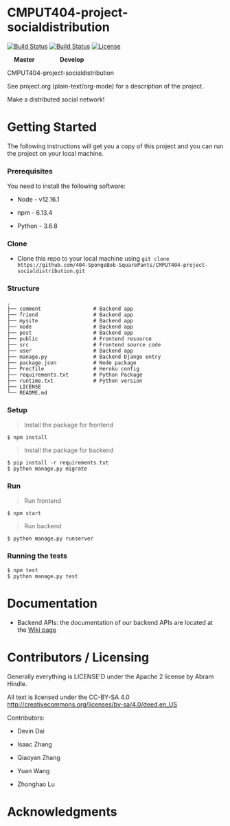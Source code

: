 CMPUT404-project-socialdistribution
===================================

[![Build Status](https://travis-ci.org/404-SpongeBob-SquarePants/CMPUT404-project-socialdistribution.svg?branch=master)](https://travis-ci.org/github/404-SpongeBob-SquarePants/CMPUT404-project-socialdistribution)
[![Build Status](https://travis-ci.org/404-SpongeBob-SquarePants/CMPUT404-project-socialdistribution.svg?branch=develop)](https://travis-ci.org/github/404-SpongeBob-SquarePants/CMPUT404-project-socialdistribution)
[![License](https://img.shields.io/badge/License-Apache%202.0-blue.svg)](https://opensource.org/licenses/Apache-2.0)

&nbsp;&nbsp;&nbsp;&nbsp;**Master**&nbsp;&nbsp;&nbsp;&nbsp;&nbsp;&nbsp;&nbsp;&nbsp;&nbsp;&nbsp;&nbsp;&nbsp;&nbsp;&nbsp;&nbsp;**Develop** 

CMPUT404-project-socialdistribution

See project.org (plain-text/org-mode) for a description of the project.

Make a distributed social network!

Getting Started
===============

The following instructions will get you a copy of this project and you can run the project on your local machine.

### Prerequisites

You need to install the following software:

* Node - v12.16.1

* npm - 6.13.4

* Python - 3.6.8

### Clone

* Clone this repo to your local machine using `git clone https://github.com/404-SpongeBob-SquarePants/CMPUT404-project-socialdistribution.git`

### Structure
    .
    ├── comment                 # Backend app
    ├── friend                  # Backend app  
    ├── mysite                  # Backend app 
    ├── node                    # Backend app 
    ├── post                    # Backend app
    ├── public                  # Frontend resource
    ├── src                     # Frontend source code
    ├── user                    # Backend app
    ├── manage.py               # Backend Django entry
    ├── package.json            # Node package
    ├── Procfile                # Heroku config
    ├── requirements.txt        # Python Package
    ├── runtime.txt             # Python version
    ├── LICENSE                 
    └── README.md               

### Setup

> Install the package for frontend 

```shell
$ npm install 
```
> Install the package for backend 

```shell
$ pip install -r requirements.txt
$ python manage.py migrate
```

### Run

> Run frontend 

```shell
$ npm start
```
> Run backend 

```shell
$ python manage.py runserver
```

### Running the tests
```
$ npm test
$ python manage.py test
```

Documentation
=============

* Backend APIs: the documentation of our backend APIs are located at the [Wiki page](https://github.com/404-SpongeBob-SquarePants/CMPUT404-project-socialdistribution/wiki)

Contributors / Licensing
========================

Generally everything is LICENSE'D under the Apache 2 license by Abram Hindle.

All text is licensed under the CC-BY-SA 4.0 http://creativecommons.org/licenses/by-sa/4.0/deed.en_US

Contributors:

* Devin Dai

* Isaac Zhang

* Qiaoyan Zhang

* Yuan Wang

* Zhonghao Lu

Acknowledgments
===============